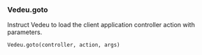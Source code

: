 ### Vedeu.goto
Instruct Vedeu to load the client application controller action with
parameters.

    Vedeu.goto(controller, action, args)

